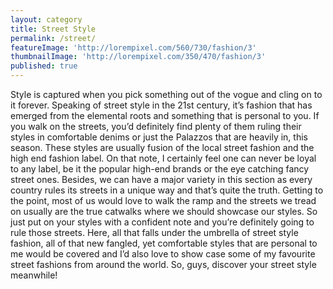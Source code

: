 ```yaml
---
layout: category
title: Street Style
permalink: /street/
featureImage: 'http://lorempixel.com/560/730/fashion/3'
thumbnailImage: 'http://lorempixel.com/350/470/fashion/3'
published: true
---
```


Style is captured when you pick something out of the vogue and cling on to it forever.
Speaking of street style in the 21st century, it’s fashion that has emerged from the elemental roots and something that is personal to you. If you walk on the streets, you’d definitely find plenty of them ruling their styles in comfortable denims or just the Palazzos that are heavily in, this season. These styles are usually fusion of the local street fashion and the high end fashion label. On that note, I certainly feel one can never be loyal to any label, be it the popular high-end brands or the eye catching fancy street ones.
Besides, we can have a major variety in this section as every country rules its streets in a unique way and that’s quite the truth. 
Getting  to the point, most of us would love to walk the ramp and the streets we tread on usually are the true catwalks where we should showcase our styles. So just put on your styles with a confident note and you’re definitely going to rule those streets.
Here, all that falls under the umbrella of street style fashion, all of that new fangled, yet comfortable styles that are personal to me would be covered and I’d also love to show case some of my favourite street fashions from around the world.
So, guys, discover your street style meanwhile!
